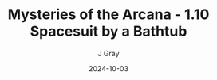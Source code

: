 ---
title: 'Mysteries of the Arcana - 1.10 Spacesuit by a Bathtub'
alt: 'Mysteries of the Arcana'
date: '2024-10-03'
author: 'J Gray'
artist: 'Keira'
---